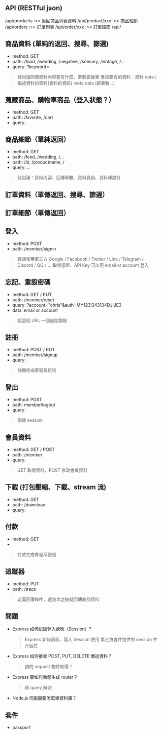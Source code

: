 API (RESTful json)
---


<!-- json -->
<!-- GET / PUT / POST / DELETE -->
/api/products       :>> 返回商品列表資料
/api/product/xxx    :>> 商品細節
/api/orders         :>> 訂單列表
/api/order/xxx      :>> 訂單細節
/api/


<!-- login register -->
<!-- order search -->
<!-- product search / filter -->
<!-- favorite, cart -->
<!-- checkout -->
<!-- download -->



## 商品資料 (單純的返回、搜尋、篩選)
- method: GET
- path: /food, /wedding, /negative, /scenary, /vintage, /... 
- query: ?keyword=
> 待討論回傳資料內容要有什麼，筆數要幾筆
> 應該要有的資料：資料 data / 描述資料的資料(資料的資訊) meta data (總筆數...)

## 蒐藏商品、購物車商品（登入狀態？）
- method: GET
- path: /favorite, /cart
- query: 
<!-- app.post('/products/favoriate' function (req, res, next) {
    req.post.
}) -->

<!-- app.router('/product')

app.get('/product', function (req, res, next) {
    const keyword = req.query.keyword;

    if (query) {
        const [rows, fileds] = await connection.execute(
            'SELECT * FROM products WHERE name LIKE %:keyword%'
        )

        res.render('product', rows);
        res.json(rows);
    }

    res.sendFile('product.html');
})

app.get('/product/:series') {
    conse keyword= req.query.keyword
} -->

## 商品細節（單純返回）
- method: GET
- path: /food, /wedding, /...
- path: /id, /productname, /
- query: ...
> 待討論：資料內容、回傳筆數、資料資訊、資料庫設計

## 訂單資料（單傳返回、搜尋、篩選）

## 訂單細節（單傳返回）

## 登入
- method: POST
- path: /member/signin
> 建議使用第三方 Google / Facebook / Twitter / Line / Telegram / Discord / QQ / ...
> 取得憑證、API Key
> 可以用 email or account 登入

## 忘記、重設密碼
- method: GET / PUT
- path: /member/reset
- query: ?account="chris"&auth=MY123I343134DJIJE3 
- data: email or account
> 給這個 URL 一個過期期限

## 註冊
- method: POST / PUT
- path: /member/signup
- query:
> 註冊完成寄發系統信

## 登出
- method: POST
- path: member/logout
- query:
> 刪除 session

## 會員資料
- method: GET / POST
- path: /member
- query:
> GET 取得資料，POST 修改會員資料

## 下載 (打包壓縮、下載、stream 流)
- method: GET
- path: /download
- query: 

## 付款
- method: GET
-
> 付款完成寄發系統信

## 追蹤器
- method: PUT
- path: /trace
> 定義回傳條件，達幾次之後就回傳商品資料

## 問題
- Express 如何紀錄登入狀態（Session）?
    > Express 如何讀取、寫入 Session
    > 使用 第三方套件提供的 session 中介函式

- Express 如何接收 POST, PUT, DELETE 傳送資料？
    > 訪問 request 物件取得？

- Express 要如何動態生成 router？
    > 用 query 解決

- Node.js 伺服器要怎麼建資料庫？

## 套件
- passport